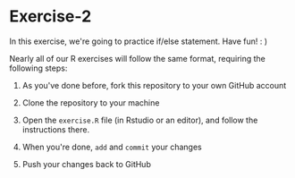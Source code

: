 # Exercise-2

In this exercise, we're going to practice if/else statement. Have fun! : )


Nearly all of our R exercises will follow the same format, requiring the following steps:



1. As you've done before, fork this repository to your own GitHub account

2. Clone the repository to your machine

3. Open the `exercise.R` file (in Rstudio or an editor), and follow the instructions there.

4. When you're done, `add` and `commit` your changes

5. Push your changes back to GitHub
